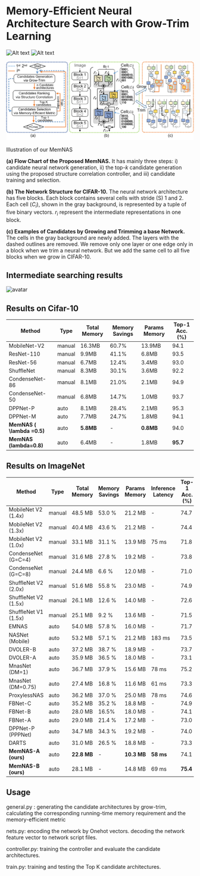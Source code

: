 # Memory-Efficient Neural Architecture Search with Grow-Trim Learning

![Alt text](https://img.shields.io/github/v/release/MemNAS/MemNAS)
![Alt text](https://img.shields.io/badge/pytorch-v1.0.0-blue)

![avatar](imgs/intro.png)

Illustration of our MemNAS

**(a) Flow Chart of the Proposed MemNAS.** It has mainly three steps: i) candidate neural network generation, ii) the top-$k$ candidate generation using the proposed structure correlation controller, and iii) candidate training and selection.

**(b) The Network Structure for CIFAR-10.** The neural network architecture has five blocks. Each block contains several cells with stride (S) 1 and 2. Each cell ($C_{i}$), shown in the gray background, is represented by a tuple of five binary vectors. $r_{i}$ represent the intermediate representations in one block.

**(c) Examples of Candidates by Growing and Trimming a base Network.** The cells in the gray background are newly added. The layers with the dashed outlines are removed. We remove only one layer or one edge only in a block when we trim a neural network. But we add the same cell to all five blocks when we grow in CIFAR-10.

## Intermediate searching results
![avatar](imgs/sr1.png)


## Results on Cifar-10

| Method | Type | Total Memory           | Memory Savings| Params Memory           | Top-1 Acc. (\%)             |
|-----------------------------------------------|--------|---------------------|-----------|---------------------|--------------------|
| MobileNet-V2 | manual | 16\.3MB            | 60\.7\% | 13\.9MB            | 94\.1              |
| ResNet\-110             | manual | 9\.9MB             | 41\.1\% | 6\.8MB             | 93\.5              |
| ResNet\-56              | manual | 6\.7MB             | 12\.4\% | 3\.4MB             | 93\.0              |
| ShuffleNet     | manual | 8\.3MB             | 30\.1\% | 3\.6MB             | 92\.2              |
| CondenseNet\-86 | manual | 8\.1MB             | 21\.0\% | 2\.1MB             | 94\.9              |
| CondenseNet\-50| manual | 6\.8MB             | 14\.7\% | 1\.0MB             | 93\.7              |
| DPPNet\-P      | auto   | 8\.1MB             | 28\.4\% | 2\.1MB             | 95\.3              |
| DPPNet\-M   | auto   | 7\.7MB             | 24\.7\% | 1\.8MB             | 94\.1              |
| **MemNAS ( \lambda =0\.5)**    | auto   | **5\.8MB** | \-     | **0\.8MB** | 94\.0              |
| **MemNAS (lambda=0\.8)**     | auto   | 6\.4MB             | \-      | 1\.8MB             | **95\.7** |

## Results on ImageNet
| Method | Type | Total Memory           | Memory Savings| Params Memory|Inference Latency           | Top-1 Acc. (\%)             |
|---------------------------------------------------------|--------|----------------------|-----------|----------------------|-------------------|--------------------|
| MobileNet V2 \(1\.4x\) | manual | 48\.5 MB             | 53\.0 \% | 21\.2 MB             | \-             | 74\.7              |
| MobileNet V2 \(1\.3x\)| manual | 40\.4 MB             | 43\.6 \% | 21\.2 MB             | \-              | 74\.4              |
| MobileNet V2 \(1\.0x\)| manual | 33\.1 MB             | 31\.1 \% | 13\.9 MB             | 75 ms             | 71\.8              |
| CondenseNet \(G=C=4\)| manual | 31\.6 MB             | 27\.8 \% | 19\.2 MB             | \-              | 73\.8              |
| CondenseNet \(G=C=8\)   | manual | 24\.4 MB             | 6\.6 \%  | 12\.0 MB             | \-              | 71\.0              |
| ShuffleNet V2 \(2\.0x\)    | manual | 51\.6 MB             | 55\.8 \%  | 23\.0 MB             | \-              | 74\.9              |
| ShuffleNet V2 \(1\.5x\)   | manual | 26\.1 MB             | 12\.6 \% | 14\.0 MB             | \-              | 72\.6              |
| ShuffleNet V1 \(1\.5x\) | manual | 25\.1 MB             | 9\.2 \%  | 13\.6 MB             | \-              | 71\.5              |
| EMNAS                    | auto   | 54\.0 MB             | 57\.8 \% | 16\.0 MB             | \-              | 71\.7              |
| NASNet \(Mobile\)         | auto   | 53\.2 MB             | 57\.1 \% | 21\.2 MB             | 183 ms            | 73\.5              |
| DVOLER\-B    | auto   | 37\.2 MB             | 38\.7 \% | 18\.9 MB             | \-              | 73\.7              |
| DVOLER\-A                 | auto   | 35\.9 MB             | 36\.5 \% | 18\.0 MB             | \-              | 73\.1              |
| MnasNet \(DM=1\)            | auto   | 36\.7 MB             | 37\.9 \% | 15\.6 MB             | 78 ms             | 75\.2              |
| MnasNet \(DM=0\.75\)         | auto   | 27\.4 MB             | 16\.8 \% | 11\.6 MB             | 61 ms             | 73\.3              |
| ProxylessNAS        | auto   | 36\.2 MB             | 37\.0 \% | 25\.0 MB             | 78 ms             | 74\.6              |
| FBNet\-C                         | auto   | 35\.2 MB             | 35\.2 \% | 18\.8 MB             | \-              | 74\.9              |
| FBNet\-B                         | auto   | 28\.0 MB             | 16\.5\%  | 18\.0 MB             | \-              | 74\.1              |
| FBNet\-A                       | auto   | 29\.0 MB             | 21\.4 \% | 17\.2 MB             | \-              | 73\.0              |
| DPPNet\-P \(PPPNet\)      | auto   | 34\.7 MB             | 34\.3 \% | 19\.2 MB             | \-              | 74\.0              |
| DARTS                           | auto   | 31\.0 MB             | 26\.5 \% | 18\.8 MB             | \-              | 73\.3              |
| **MemNAS\-A \(ours\)**                          | auto   | **22\.8 MB** | \-      | **10\.3 MB** | **58 ms** | 74\.1              |
| **MemNAS\-B \(ours\)**                          | auto   | 28\.1 MB             | \-      | 14\.8 MB             | 69 ms             | **75\.4** |

## Usage
general.py : generating the candidate architectures by grow-trim, calculating the corresponding running-time memory requirement and the memory-efficient metric

nets.py: encoding the network by Onehot vectors. decoding the network feature vector to network script files.

controller.py: training the controller and evaluate the candidate architectures.

train.py: training and testing the Top K candidate architectures.
